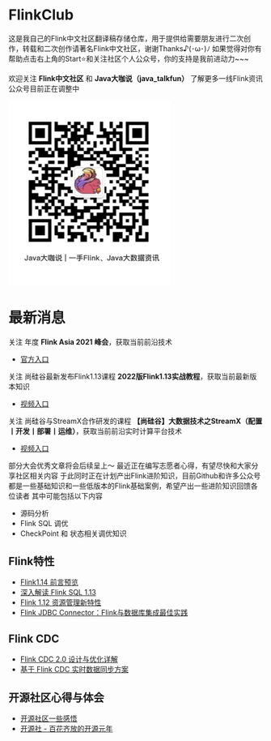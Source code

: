 # FlinkClub
这是我自己的Flink中文社区翻译稿存储仓库，用于提供给需要朋友进行二次创作，转载和二次创作请著名Flink中文社区，谢谢Thanks♪(･ω･)ﾉ
如果觉得对你有帮助点击右上角的Start⭐和关注社区个人公众号️，你的支持是我前进动力~~~

欢迎关注 **Flink中文社区** 和 **Java大咖说（java_talkfun）** 了解更多一线Flink资讯
公众号目前正在调整中

<img src="./imgs/java_talkfun.png" alt="flink-china" style="zoom:40%;" />

# 最新消息

关注 年度 **Flink Asia 2021 峰会**，获取当前前沿技术
- [官方入口](https://flink-forward.org.cn/)

关注 尚硅谷最新发布Flink1.13课程 **2022版Flink1.13实战教程**，获取当前最新版本知识
- [视频入口](https://www.bilibili.com/video/BV133411s7Sa)

关注 尚硅谷与StreamX合作研发的课程 **【尚硅谷】大数据技术之StreamX（配置丨开发丨部署丨运维）**，获取当前前沿实时计算平台技术
- [视频入口](https://www.bilibili.com/video/BV1wb4y1H76Q)

部分大会优秀文章将会后续呈上～
最近正在编写志愿者心得，有望尽快和大家分享社区相关内容
于此同时正在计划产出Flink进阶知识，目前Github和许多公众号都是一些基础知识和一些低版本的Flink基础案例，希望产出一些进阶知识回馈各位读者
其中可能包括以下内容
- 源码分析
- Flink SQL 调优
- CheckPoint 和 状态相关调优知识

## Flink特性

- [Flink1.14 前言预览](https://mp.weixin.qq.com/s/BnpB1JWqRzdQDHlqg9dVmA)
- [深入解读 Flink SQL 1.13](https://mp.weixin.qq.com/s/KaWJ99oGn3WJysfc5OcmTA)
- [Flink 1.12 资源管理新特性](https://mp.weixin.qq.com/s/GPx2UpLIu3ESMmb12OSIHQ)
- [Flink JDBC Connector：Flink与数据库集成最佳实践](https://mp.weixin.qq.com/s/guHl9hnNgD22sBseiGDZ2g)

## Flink CDC

- [Flink CDC 2.0 设计与优化详解](https://mp.weixin.qq.com/s/No7vIFo1c6PlONIKTsPRNA)
- [基于 Flink CDC 实时数据同步方案](https://mp.weixin.qq.com/s/QNJlacBUlkMT7ksKKSNa5Q)

## 开源社区心得与体会
- [开源社区一些感悟](https://github.com/czy006/FlinkClub/blob/main/Flink中文开源社区一些感悟/Flink开源中文社区感悟.md)
- [开源社 - 百花齐放的开源元年](等待发布)







